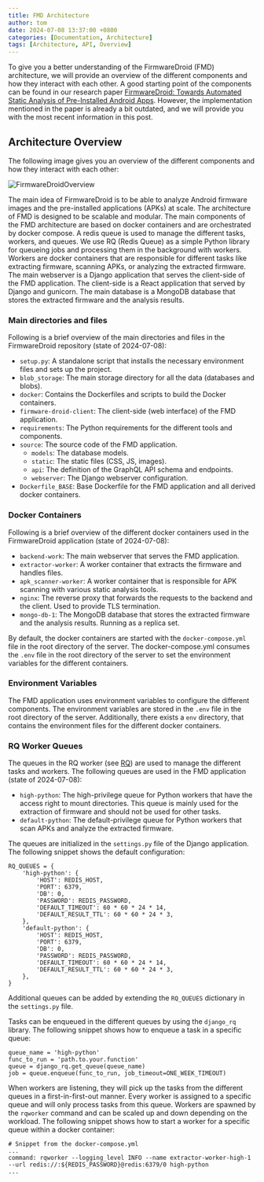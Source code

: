 ```yaml
---
title: FMD Architecture
author: tom
date: 2024-07-08 13:37:00 +0800
categories: [Documentation, Architecture]
tags: [Architecture, API, Overview]
---
```


To give you a better understanding of the FirmwareDroid (FMD) architecture, we will provide an overview of the 
different components and how they interact with each other. A good starting point of the components can 
be found in our research paper [FirmwareDroid: Towards Automated Static Analysis of Pre-Installed Android Apps](https://ieeexplore.ieee.org/document/10172951).
However, the implementation mentioned in the paper is already a bit outdated, and 
we will provide you with the most recent information in this post.

## Architecture Overview
The following image gives you an overview of the different components and how they interact with each other:

![FirmwareDroidOverview](https://firmwaredroid.github.io/commons/FirmwareDroidOverview.png)

The main idea of FirmwareDroid is to be able to analyze Android firmware images and the pre-installed applications (APKs)
at scale. The architecture of FMD is designed to be scalable and modular. The main components of the FMD architecture
are based on docker containers and are orchestrated by docker compose. A redis queue is used to manage the different
tasks, workers, and queues. We use RQ (Redis Queue) as a simple Python library for queueing jobs and 
processing them in the background with workers. Workers are docker containers that are responsible for different tasks
like extracting firmware, scanning APKs, or analyzing the extracted firmware. The main webserver is a Django application
that serves the client-side of the FMD application. The client-side is a React application that served by Django and
gunicorn. The main database is a MongoDB database that stores the extracted firmware and the analysis results.

### Main directories and files
Following is a brief overview of the main directories and files in the FirmwareDroid repository (state of 2024-07-08):
- `setup.py`: A standalone script that installs the necessary environment files and sets up the project.
- `blob_storage`: The main storage directory for all the data (databases and blobs).
- `docker`: Contains the Dockerfiles and scripts to build the Docker containers.
- `firmware-droid-client`: The client-side (web interface) of the FMD application.
- `requirements`: The Python requirements for the different tools and components.
- `source`: The source code of the FMD application.
  - `models`: The database models.
  - `static`: The static files (CSS, JS, images).
  - `api`: The definition of the GraphQL API schema and endpoints.
  - `webserver`: The Django webserver configuration. 
- `Dockerfile_BASE`: Base Dockerfile for the FMD application and all derived docker containers.

### Docker Containers
Following is a brief overview of the different docker containers used in the FirmwareDroid application 
(state of 2024-07-08):
- `backend-work`: The main webserver that serves the FMD application.
- `extractor-worker`: A worker container that extracts the firmware and handles files.
- `apk_scanner-worker`: A worker container that is responsible for APK scanning with various static analysis tools.
- `nginx`: The reverse proxy that forwards the requests to the backend and the client. Used to provide TLS termination.
- `mongo-db-1`: The MongoDB database that stores the extracted firmware and the analysis results. Running as a replica 
set.

By default, the docker containers are started with the `docker-compose.yml` file in the root directory of the server. 
The docker-compose.yml consumes the `.env` file in the root directory of the server to set the environment variables
for the different containers. 

### Environment Variables
The FMD application uses environment variables to configure the different components. The environment variables are
stored in the `.env` file in the root directory of the server. Additionally, there exists a `env` directory, that 
contains the environment files for the different docker containers.

### RQ Worker Queues
The queues in the RQ worker (see [RQ](https://python-rq.org/)) are used to manage the different tasks and workers. 
The following queues are used in the FMD application (state of 2024-07-08):
- `high-python`: The high-privilege queue for Python workers that have the access right to mount directories. This queue
is mainly used for the extraction of firmware and should not be used for other tasks.
- `default-python`: The default-privilege queue for Python workers that scan APKs and analyze the extracted firmware.

The queues are initialized in the `settings.py` file of the Django application. The following snippet shows the 
default configuration:
```
RQ_QUEUES = {
    'high-python': {
        'HOST': REDIS_HOST,
        'PORT': 6379,
        'DB': 0,
        'PASSWORD': REDIS_PASSWORD,
        'DEFAULT_TIMEOUT': 60 * 60 * 24 * 14,
        'DEFAULT_RESULT_TTL': 60 * 60 * 24 * 3,
    },
    'default-python': {
        'HOST': REDIS_HOST,
        'PORT': 6379,
        'DB': 0,
        'PASSWORD': REDIS_PASSWORD,
        'DEFAULT_TIMEOUT': 60 * 60 * 24 * 14,
        'DEFAULT_RESULT_TTL': 60 * 60 * 24 * 3,
    },
}
```
Additional queues can be added by extending the `RQ_QUEUES` dictionary in the `settings.py` file.

Tasks can be enqueued in the different queues by using the `django_rq` library. The following snippet shows how to
enqueue a task in a specific queue:
```
queue_name = 'high-python'
func_to_run = 'path.to.your.function'
queue = django_rq.get_queue(queue_name)
job = queue.enqueue(func_to_run, job_timeout=ONE_WEEK_TIMEOUT)
```
When workers are listening, they will pick up the tasks from the different queues in a first-in-first-out manner. Every
worker is assigned to a specific queue and will only process tasks from this queue. Workers are spawned by the
`rqworker` command and can be scaled up and down depending on the workload. The following snippet shows how to start
a worker for a specific queue within a docker container:
```
# Snippet from the docker-compose.yml
...
command: rqworker --logging_level INFO --name extractor-worker-high-1 --url redis://:${REDIS_PASSWORD}@redis:6379/0 high-python
...
```
